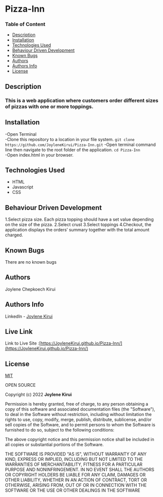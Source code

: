 # Pizza-Inn

### Table of Content

+ [Description](#Description)
+ [Installation](#Installation)
+ [Technologies Used](#Technologies-Used)
+ [Behaviour Driven Development](#Behaviour-Driven-Development)
+ [Known Bugs](#Known-Bugs)
+ [Authors](#Authors)
+ [Authors Info](#Authors-Info)
+ [License](#License)

## Description

### This is a web application where customers order different sizes of pizzas with one or more toppings. 


## Installation 
-Open Terminal  
-Clone this repository to a location in your file system.
 ```git clone https://github.com/JoyleneKirui/Pizza-Inn.git```
-Open terminal command line then navigate to the root folder of the application.
```cd Pizza-Inn```   
-Open index.html in your browser.


## Technologies Used 
* HTML
* Javascript
* CSS 
## Behaviour Driven Development

1.Select pizza size.
Each pizza topping should have a set value depending on the size of the pizza.
2.Select crust
3.Select toppings
4.Checkout, the application displays the orders’ summary together with the total amount charged. 


## Known Bugs
There are no known bugs 

## Authors
Joylene Chepkoech Kirui

## Authors Info 

LinkedIn - [Joylene Kirui](www.linkedin.com/in/joylene-kirui)

## Live Link

Link to Live Site :[https://JoyleneKirui.github.io/Pizza-Inn/](https://JoyleneKirui.github.io/Pizza-Inn/)

## License
[MIT](https://choosealicense.com/licenses/mit/)


OPEN SOURCE

Copyright (c) 2022 **Joylene Kirui**

Permission is hereby granted, free of charge, to any person obtaining a copy
of this software and associated documentation files (the "Software"), to deal
in the Software without restriction, including without limitation the rights
to use, copy, modify, merge, publish, distribute, sublicense, and/or sell
copies of the Software, and to permit persons to whom the Software is
furnished to do so, subject to the following conditions:

The above copyright notice and this permission notice shall be included in all
copies or substantial portions of the Software.

THE SOFTWARE IS PROVIDED "AS IS", WITHOUT WARRANTY OF ANY KIND, EXPRESS OR
IMPLIED, INCLUDING BUT NOT LIMITED TO THE WARRANTIES OF MERCHANTABILITY,
FITNESS FOR A PARTICULAR PURPOSE AND NONINFRINGEMENT. IN NO EVENT SHALL THE
AUTHORS OR COPYRIGHT HOLDERS BE LIABLE FOR ANY CLAIM, DAMAGES OR OTHER
LIABILITY, WHETHER IN AN ACTION OF CONTRACT, TORT OR OTHERWISE, ARISING FROM,
OUT OF OR IN CONNECTION WITH THE SOFTWARE OR THE USE OR OTHER DEALINGS IN THE
SOFTWARE
